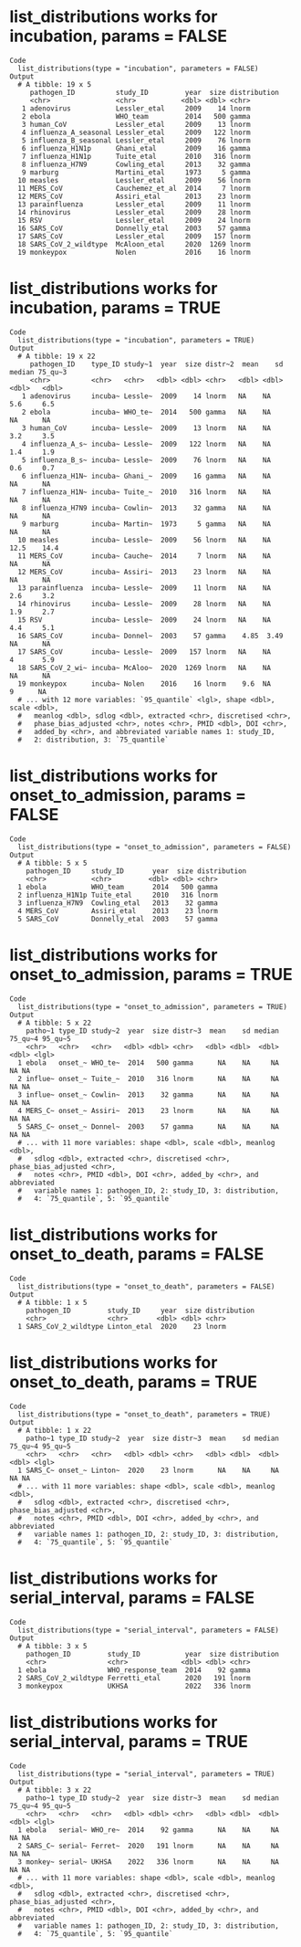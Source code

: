# list_distributions works for incubation, params = FALSE

    Code
      list_distributions(type = "incubation", parameters = FALSE)
    Output
      # A tibble: 19 x 5
         pathogen_ID          study_ID         year  size distribution
         <chr>                <chr>           <dbl> <dbl> <chr>       
       1 adenovirus           Lessler_etal     2009    14 lnorm       
       2 ebola                WHO_team         2014   500 gamma       
       3 human_CoV            Lessler_etal     2009    13 lnorm       
       4 influenza_A_seasonal Lessler_etal     2009   122 lnorm       
       5 influenza_B_seasonal Lessler_etal     2009    76 lnorm       
       6 influenza_H1N1p      Ghani_etal       2009    16 gamma       
       7 influenza_H1N1p      Tuite_etal       2010   316 lnorm       
       8 influenza_H7N9       Cowling_etal     2013    32 gamma       
       9 marburg              Martini_etal     1973     5 gamma       
      10 measles              Lessler_etal     2009    56 lnorm       
      11 MERS_CoV             Cauchemez_et_al  2014     7 lnorm       
      12 MERS_CoV             Assiri_etal      2013    23 lnorm       
      13 parainfluenza        Lessler_etal     2009    11 lnorm       
      14 rhinovirus           Lessler_etal     2009    28 lnorm       
      15 RSV                  Lessler_etal     2009    24 lnorm       
      16 SARS_CoV             Donnelly_etal    2003    57 gamma       
      17 SARS_CoV             Lessler_etal     2009   157 lnorm       
      18 SARS_CoV_2_wildtype  McAloon_etal     2020  1269 lnorm       
      19 monkeypox            Nolen            2016    16 lnorm       

# list_distributions works for incubation, params = TRUE

    Code
      list_distributions(type = "incubation", parameters = TRUE)
    Output
      # A tibble: 19 x 22
         pathogen_ID    type_ID study~1  year  size distr~2  mean    sd median 75_qu~3
         <chr>          <chr>   <chr>   <dbl> <dbl> <chr>   <dbl> <dbl>  <dbl>   <dbl>
       1 adenovirus     incuba~ Lessle~  2009    14 lnorm   NA    NA       5.6     6.5
       2 ebola          incuba~ WHO_te~  2014   500 gamma   NA    NA      NA      NA  
       3 human_CoV      incuba~ Lessle~  2009    13 lnorm   NA    NA       3.2     3.5
       4 influenza_A_s~ incuba~ Lessle~  2009   122 lnorm   NA    NA       1.4     1.9
       5 influenza_B_s~ incuba~ Lessle~  2009    76 lnorm   NA    NA       0.6     0.7
       6 influenza_H1N~ incuba~ Ghani_~  2009    16 gamma   NA    NA      NA      NA  
       7 influenza_H1N~ incuba~ Tuite_~  2010   316 lnorm   NA    NA      NA      NA  
       8 influenza_H7N9 incuba~ Cowlin~  2013    32 gamma   NA    NA      NA      NA  
       9 marburg        incuba~ Martin~  1973     5 gamma   NA    NA      NA      NA  
      10 measles        incuba~ Lessle~  2009    56 lnorm   NA    NA      12.5    14.4
      11 MERS_CoV       incuba~ Cauche~  2014     7 lnorm   NA    NA      NA      NA  
      12 MERS_CoV       incuba~ Assiri~  2013    23 lnorm   NA    NA      NA      NA  
      13 parainfluenza  incuba~ Lessle~  2009    11 lnorm   NA    NA       2.6     3.2
      14 rhinovirus     incuba~ Lessle~  2009    28 lnorm   NA    NA       1.9     2.7
      15 RSV            incuba~ Lessle~  2009    24 lnorm   NA    NA       4.4     5.1
      16 SARS_CoV       incuba~ Donnel~  2003    57 gamma    4.85  3.49   NA      NA  
      17 SARS_CoV       incuba~ Lessle~  2009   157 lnorm   NA    NA       4       5.9
      18 SARS_CoV_2_wi~ incuba~ McAloo~  2020  1269 lnorm   NA    NA      NA      NA  
      19 monkeypox      incuba~ Nolen    2016    16 lnorm    9.6  NA       9      NA  
      # ... with 12 more variables: `95_quantile` <lgl>, shape <dbl>, scale <dbl>,
      #   meanlog <dbl>, sdlog <dbl>, extracted <chr>, discretised <chr>,
      #   phase_bias_adjusted <chr>, notes <chr>, PMID <dbl>, DOI <chr>,
      #   added_by <chr>, and abbreviated variable names 1: study_ID,
      #   2: distribution, 3: `75_quantile`

# list_distributions works for onset_to_admission, params = FALSE

    Code
      list_distributions(type = "onset_to_admission", parameters = FALSE)
    Output
      # A tibble: 5 x 5
        pathogen_ID     study_ID       year  size distribution
        <chr>           <chr>         <dbl> <dbl> <chr>       
      1 ebola           WHO_team       2014   500 gamma       
      2 influenza_H1N1p Tuite_etal     2010   316 lnorm       
      3 influenza_H7N9  Cowling_etal   2013    32 gamma       
      4 MERS_CoV        Assiri_etal    2013    23 lnorm       
      5 SARS_CoV        Donnelly_etal  2003    57 gamma       

# list_distributions works for onset_to_admission, params = TRUE

    Code
      list_distributions(type = "onset_to_admission", parameters = TRUE)
    Output
      # A tibble: 5 x 22
        patho~1 type_ID study~2  year  size distr~3  mean    sd median 75_qu~4 95_qu~5
        <chr>   <chr>   <chr>   <dbl> <dbl> <chr>   <dbl> <dbl>  <dbl>   <dbl> <lgl>  
      1 ebola   onset_~ WHO_te~  2014   500 gamma      NA    NA     NA      NA NA     
      2 influe~ onset_~ Tuite_~  2010   316 lnorm      NA    NA     NA      NA NA     
      3 influe~ onset_~ Cowlin~  2013    32 gamma      NA    NA     NA      NA NA     
      4 MERS_C~ onset_~ Assiri~  2013    23 lnorm      NA    NA     NA      NA NA     
      5 SARS_C~ onset_~ Donnel~  2003    57 gamma      NA    NA     NA      NA NA     
      # ... with 11 more variables: shape <dbl>, scale <dbl>, meanlog <dbl>,
      #   sdlog <dbl>, extracted <chr>, discretised <chr>, phase_bias_adjusted <chr>,
      #   notes <chr>, PMID <dbl>, DOI <chr>, added_by <chr>, and abbreviated
      #   variable names 1: pathogen_ID, 2: study_ID, 3: distribution,
      #   4: `75_quantile`, 5: `95_quantile`

# list_distributions works for onset_to_death, params = FALSE

    Code
      list_distributions(type = "onset_to_death", parameters = FALSE)
    Output
      # A tibble: 1 x 5
        pathogen_ID         study_ID     year  size distribution
        <chr>               <chr>       <dbl> <dbl> <chr>       
      1 SARS_CoV_2_wildtype Linton_etal  2020    23 lnorm       

# list_distributions works for onset_to_death, params = TRUE

    Code
      list_distributions(type = "onset_to_death", parameters = TRUE)
    Output
      # A tibble: 1 x 22
        patho~1 type_ID study~2  year  size distr~3  mean    sd median 75_qu~4 95_qu~5
        <chr>   <chr>   <chr>   <dbl> <dbl> <chr>   <dbl> <dbl>  <dbl>   <dbl> <lgl>  
      1 SARS_C~ onset_~ Linton~  2020    23 lnorm      NA    NA     NA      NA NA     
      # ... with 11 more variables: shape <dbl>, scale <dbl>, meanlog <dbl>,
      #   sdlog <dbl>, extracted <chr>, discretised <chr>, phase_bias_adjusted <chr>,
      #   notes <chr>, PMID <dbl>, DOI <chr>, added_by <chr>, and abbreviated
      #   variable names 1: pathogen_ID, 2: study_ID, 3: distribution,
      #   4: `75_quantile`, 5: `95_quantile`

# list_distributions works for serial_interval, params = FALSE

    Code
      list_distributions(type = "serial_interval", parameters = FALSE)
    Output
      # A tibble: 3 x 5
        pathogen_ID         study_ID           year  size distribution
        <chr>               <chr>             <dbl> <dbl> <chr>       
      1 ebola               WHO_response_team  2014    92 gamma       
      2 SARS_CoV_2_wildtype Ferretti_etal      2020   191 lnorm       
      3 monkeypox           UKHSA              2022   336 lnorm       

# list_distributions works for serial_interval, params = TRUE

    Code
      list_distributions(type = "serial_interval", parameters = TRUE)
    Output
      # A tibble: 3 x 22
        patho~1 type_ID study~2  year  size distr~3  mean    sd median 75_qu~4 95_qu~5
        <chr>   <chr>   <chr>   <dbl> <dbl> <chr>   <dbl> <dbl>  <dbl>   <dbl> <lgl>  
      1 ebola   serial~ WHO_re~  2014    92 gamma      NA    NA     NA      NA NA     
      2 SARS_C~ serial~ Ferret~  2020   191 lnorm      NA    NA     NA      NA NA     
      3 monkey~ serial~ UKHSA    2022   336 lnorm      NA    NA     NA      NA NA     
      # ... with 11 more variables: shape <dbl>, scale <dbl>, meanlog <dbl>,
      #   sdlog <dbl>, extracted <chr>, discretised <chr>, phase_bias_adjusted <chr>,
      #   notes <chr>, PMID <dbl>, DOI <chr>, added_by <chr>, and abbreviated
      #   variable names 1: pathogen_ID, 2: study_ID, 3: distribution,
      #   4: `75_quantile`, 5: `95_quantile`

